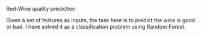Red-Wine quality prediction

Given a set of features as inputs, the task here is to predict the wine is good or bad. I have solved it as a classification problem using Random Forest.

